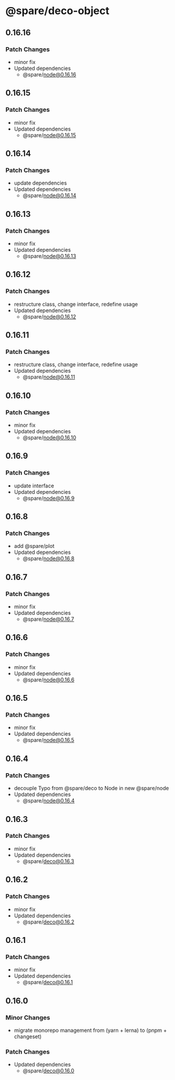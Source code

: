 # @spare/deco-object

## 0.16.16

### Patch Changes

- minor fix
- Updated dependencies
  - @spare/node@0.16.16

## 0.16.15

### Patch Changes

- minor fix
- Updated dependencies
  - @spare/node@0.16.15

## 0.16.14

### Patch Changes

- update dependencies
- Updated dependencies
  - @spare/node@0.16.14

## 0.16.13

### Patch Changes

- minor fix
- Updated dependencies
  - @spare/node@0.16.13

## 0.16.12

### Patch Changes

- restructure class, change interface, redefine usage
- Updated dependencies
  - @spare/node@0.16.12

## 0.16.11

### Patch Changes

- restructure class, change interface, redefine usage
- Updated dependencies
  - @spare/node@0.16.11

## 0.16.10

### Patch Changes

- minor fix
- Updated dependencies
  - @spare/node@0.16.10

## 0.16.9

### Patch Changes

- update interface
- Updated dependencies
  - @spare/node@0.16.9

## 0.16.8

### Patch Changes

- add @spare/plot
- Updated dependencies
  - @spare/node@0.16.8

## 0.16.7

### Patch Changes

- minor fix
- Updated dependencies
  - @spare/node@0.16.7

## 0.16.6

### Patch Changes

- minor fix
- Updated dependencies
  - @spare/node@0.16.6

## 0.16.5

### Patch Changes

- minor fix
- Updated dependencies
  - @spare/node@0.16.5

## 0.16.4

### Patch Changes

- decouple Typo from @spare/deco to Node in new @spare/node
- Updated dependencies
  - @spare/node@0.16.4

## 0.16.3

### Patch Changes

- minor fix
- Updated dependencies
  - @spare/deco@0.16.3

## 0.16.2

### Patch Changes

- minor fix
- Updated dependencies
  - @spare/deco@0.16.2

## 0.16.1

### Patch Changes

- minor fix
- Updated dependencies
  - @spare/deco@0.16.1

## 0.16.0

### Minor Changes

- migrate monorepo management from (yarn + lerna) to (pnpm + changeset)

### Patch Changes

- Updated dependencies
  - @spare/deco@0.16.0

